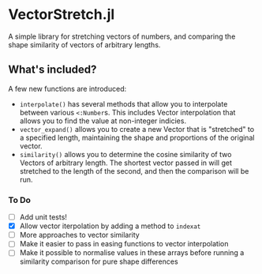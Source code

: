 # VectorStretch.jl
A simple library for stretching vectors of numbers, and comparing the shape similarity of vectors of arbitrary lengths.

## What's included?
A few new functions are introduced: 
- `interpolate()` has several methods that allow you to interpolate between various `<:Number`s. This includes Vector interpolation that allows you to find the value at non-integer indicies.
- `vector_expand()` allows you to create a new Vector that is "stretched" to a specified length, maintaining the shape and proportions of the original vector. 
- `similarity()` allows you to determine the cosine similarity of two Vectors of arbitrary length. The shortest vector passed in will get stretched to the length of the second, and then the comparison will be run.


### To Do
- [ ] Add unit tests!
- [x] Allow vector iterpolation by adding a method to `indexat`
- [ ] More approaches to vector similarity
- [ ] Make it easier to pass in easing functions to vector interpolation
- [ ] Make it possible to normalise values in these arrays before running a similarity comparison for pure shape differences
